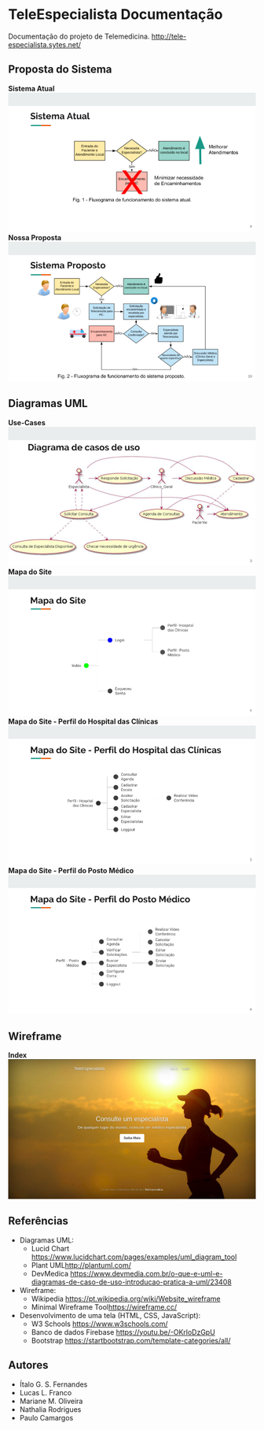 # TeleEspecialista Documentação
Documentação do projeto de Telemedicina.
http://tele-especialista.sytes.net/

## Proposta do Sistema
**Sistema Atual**
![](proposta/sistema_atual.png)
**Nossa Proposta**
![](proposta/sistema_proposto.png)

## Diagramas UML
**Use-Cases**
![](uml-diagrams/use_cases.png)
**Mapa do Site**
![](uml-diagrams/mapa_do_site.png)
**Mapa do Site - Perfil do Hospital das Clínicas**
![](uml-diagrams/mapa_do_site_perfil_hc.png)
**Mapa do Site - Perfil do Posto Médico**
![](uml-diagrams/mapa_do_site_perfil_pm.png)

## Wireframe
**Index**
![](wireframe-diagrams/index.png)

## Referências
* Diagramas UML:
    * Lucid Chart <https://www.lucidchart.com/pages/examples/uml_diagram_tool>
    * Plant UML<http://plantuml.com/>
    * DevMedica <https://www.devmedia.com.br/o-que-e-uml-e-diagramas-de-caso-de-uso-introducao-pratica-a-uml/23408>
* Wireframe:
    * Wikipedia <https://pt.wikipedia.org/wiki/Website_wireframe>
    * Minimal Wireframe Tool<https://wireframe.cc/>
* Desenvolvimento de uma tela (HTML, CSS, JavaScript):
    * W3 Schools <https://www.w3schools.com/>
    * Banco de dados  Firebase <https://youtu.be/-OKrloDzGpU>  
    * Bootstrap <https://startbootstrap.com/template-categories/all/>

## Autores

* Ítalo G. S. Fernandes
* Lucas L. Franco
* Mariane M. Oliveira
* Nathalia Rodrigues
* Paulo Camargos
